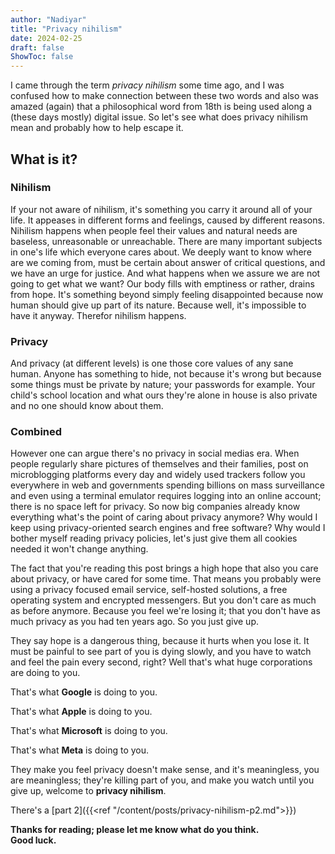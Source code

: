 ```yaml
---
author: "Nadiyar"
title: "Privacy nihilism"
date: 2024-02-25
draft: false
ShowToc: false
---
```

I came through the term *privacy nihilism* some time ago, and I was confused how to make connection between these two words and also was amazed (again) that a philosophical word from 18th is being used along a (these days mostly) digital issue.
So let's see what does privacy nihilism mean and probably how to help escape it.
## What is it?
### Nihilism
If your not aware of nihilism, it's something you carry it around all of your life.
It appeases in different forms and feelings, caused by different reasons.
Nihilism happens when people feel their values and natural needs are baseless, unreasonable or unreachable.
There are many important subjects in one's life which everyone cares about.
We deeply want to know where are we coming from, must be certain about answer of critical questions, and we have an urge for justice.
And what happens when we assure we are not going to get what we want?
Our body fills with emptiness or rather, drains from hope.
It's something beyond simply feeling disappointed because now human should give up part of its nature.
Because well, it's impossible to have it anyway. Therefor nihilism happens.

### Privacy
And privacy (at different levels) is one those core values of any sane human.
Anyone has something to hide, not because it's wrong but because some things must be private by nature; your passwords for example.
Your child's school location and what ours they're alone in house is also private and no one should know about them.

### Combined
However one can argue there's no privacy in social medias era. 
When people regularly share pictures of themselves and their families, post on microblogging platforms every day and widely used trackers follow you everywhere in web and governments spending billions on mass surveillance and even using a terminal emulator requires logging into an online account; there is no space left for privacy.
So now big companies already know everything what's the point of caring about privacy anymore?
Why would I keep using privacy-oriented search engines and free software?
Why would I bother myself reading privacy policies, let's just give them all cookies needed it won't change anything.

The fact that you're reading this post brings a high hope that also you care about privacy, or have cared for some time.
That means you probably were using a privacy focused email service, self-hosted solutions, a free operating system and encrypted messengers.
But you don't care as much as before anymore.
Because you feel we're losing it; that you don't have as much privacy as you had ten years ago.
So you just give up.

They say hope is a dangerous thing, because it hurts when you lose it.
It must be painful to see part of you is dying slowly, and you have to watch and feel the pain every second, right?
Well that's what huge corporations are doing to you. 

That's what **Google** is doing to you. 

That's what **Apple** is doing to you.

That's what **Microsoft** is doing to you.

That's what **Meta** is doing to you.

They make you feel privacy doesn't make sense, and it's meaningless, you are meaningless; they're killing part of you, and make you watch until you give up, welcome to **privacy nihilism**.

There's a [part 2]({{<ref "/content/posts/privacy-nihilism-p2.md">}})


**Thanks for reading; please let me know what do you think.  
Good luck.**
